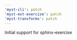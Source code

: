 ```yaml
---
'myst-cli': patch
'myst-ext-exercise': patch
'myst-transforms': patch
---
```


Initial support for sphinx-exercise
